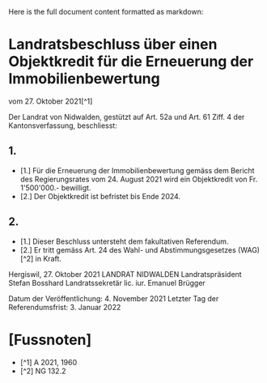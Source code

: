 Here is the full document content formatted as markdown:

# Landratsbeschluss über einen Objektkredit für die Erneuerung der Immobilienbewertung

vom 27. Oktober 2021[^1]

Der Landrat von Nidwalden,
gestützt auf Art. 52a und Art. 61 Ziff. 4 der Kantonsverfassung,
beschliesst:

## 1.

- [1.] Für die Erneuerung der Immobilienbewertung gemäss dem Bericht des Regierungsrates vom 24. August 2021 wird ein Objektkredit von Fr. 1'500'000.- bewilligt.
- [2.] Der Objektkredit ist befristet bis Ende 2024.

## 2.

- [1.] Dieser Beschluss untersteht dem fakultativen Referendum.
- [2.] Er tritt gemäss Art. 24 des Wahl- und Abstimmungsgesetzes (WAG)[^2] in Kraft.

Hergiswil, 27. Oktober 2021              LANDRAT NIDWALDEN
                                         Landratspräsident
                                           Stefan Bosshard
                                         Landratssekretär
                                           lic. iur. Emanuel Brügger

Datum der Veröffentlichung: 4. November 2021
Letzter Tag der Referendumsfrist: 3. Januar 2022

# [Fussnoten]

- [^1] A 2021, 1960
- [^2] NG 132.2